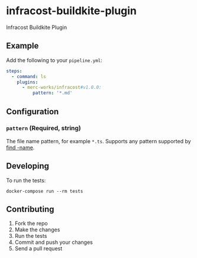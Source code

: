 # infracost-buildkite-plugin
Infracost Buildkite Plugin

## Example

Add the following to your `pipeline.yml`:

```yml
steps:
  - command: ls
    plugins:
      - merc-works/infracost#v1.0.0:
          pattern: '*.md'
```

## Configuration

### `pattern` (Required, string)

The file name pattern, for example `*.ts`. Supports any pattern supported by [find -name](http://man7.org/linux/man-pages/man1/find.1.html).

## Developing

To run the tests:

```shell
docker-compose run --rm tests
```

## Contributing

1. Fork the repo
2. Make the changes
3. Run the tests
4. Commit and push your changes
5. Send a pull request
